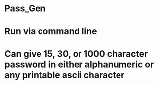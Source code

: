 # Pass_Gen
# Run via command line
# Can give 15, 30, or 1000 character password in either alphanumeric or any printable ascii character
